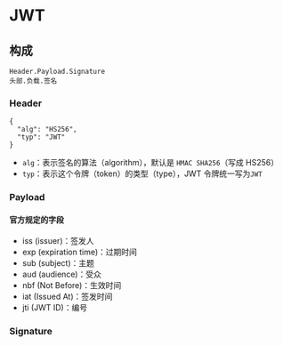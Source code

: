 # JWT

## 构成

````
Header.Payload.Signature
头部.负载.签名
````

### Header

````
{
  "alg": "HS256",
  "typ": "JWT"
}
````

* `alg`：表示签名的算法（algorithm），默认是 `HMAC SHA256`（写成 HS256）
* `typ`：表示这个令牌（token）的类型（type），JWT 令牌统一写为`JWT`

### Payload

#### 官方规定的字段

- iss (issuer)：签发人
- exp (expiration time)：过期时间
- sub (subject)：主题
- aud (audience)：受众
- nbf (Not Before)：生效时间
- iat (Issued At)：签发时间
- jti (JWT ID)：编号

### Signature





